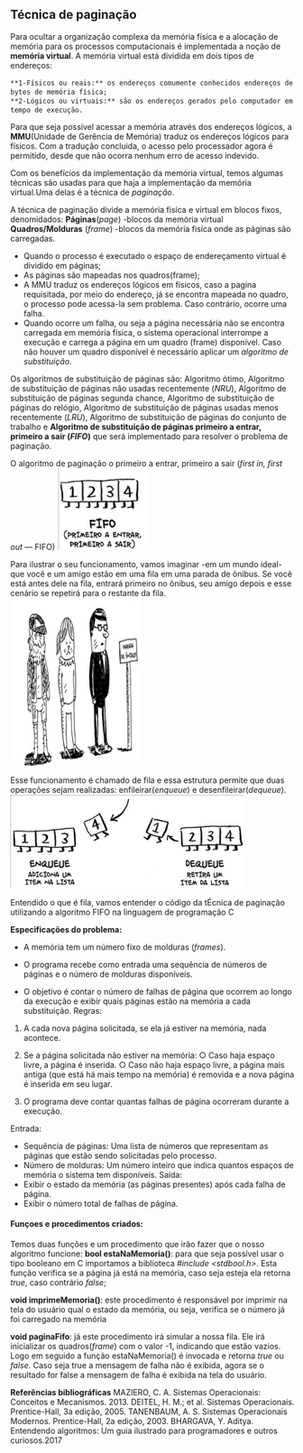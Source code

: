 ## Técnica de paginação


Para ocultar a organização complexa da memória física e a alocação de memória para os processos computacionais é implementada a noção de **memória virtual**. A memória virtual está dividida em dois tipos de endereços:

    **1-Físicos ou reais:** os endereços comumente conhecidos endereços de bytes de memória física;
    **2-Lógicos ou virtuais:** são os endereços gerados pelo computador em tempo de execução.

Para que seja possível acessar a memória através dos endereços lógicos, a **MMU**(Unidade de Gerência de Memória) traduz os endereços lógicos para físicos. Com a tradução concluida, o acesso pelo processador agora é permitido, desde que não ocorra nenhum erro de acesso indevido.

Com os benefícios da implementação da memória virtual, temos algumas técnicas são usadas para que haja a implementação da memória virtual.Uma delas é a técnica de *paginação*.

A técnica de paginação divide a memória fisíca e virtual em blocos fixos, denomidados: 
**Páginas**(*page*) -blocos da memória virtual 
**Quadros/Molduras** (*frame*) -blocos da memória fisíca onde as páginas são carregadas.

* Quando o processo é executado o espaço de endereçamento virtual é dividido em páginas;
* As páginas são mapeadas nos quadros(frame);
* A MMU traduz os endereços lógicos em físicos, caso a pagina requisitada, por meio do endereço, já se encontra mapeada no quadro, o processo pode acessa-la sem problema. Caso contrário, ocorre uma falha.
* Quando ocorre um falha, ou seja a página necessária não se encontra carregada em memória física, o sistema operacional interrompe a execução e carrega a página em um quadro (frame) disponível. Caso não houver um quadro disponível é necessário aplicar um *algoritmo de substituição*. 

Os algoritmos de substituição de páginas são: Algoritmo ótimo, Algoritmo de substituição de páginas não 
usadas recentemente (*NRU*), Algoritmo de substituição de páginas segunda chance, Algoritmo de substituição de páginas do 
relógio, Algoritmo de substituição de páginas 
usadas menos recentemente (*LRU*), Algoritmo de substituição de páginas do 
conjunto de trabalho e **Algoritmo de substituição de páginas 
primeiro a entrar, primeiro a sair (*FIFO*)** que será implementado para resolver o problema de paginação.

O algoritmo de paginação o primeiro a entrar, primeiro a sair (*first in, first out*
— FIFO)
![](\img\lifo-fifo.png)

Para ilustrar o seu funcionamento, vamos imaginar -em um mundo ideal- que você e um amigo estão em uma fila em uma parada de ônibus. Se você está antes dele na fila, entrará primeiro no ônibus, seu amigo depois e esse cenário se repetirá para o restante da fila.
![](\img\fila.png)

Esse funcionamento é chamado de fila e essa estrutura permite que duas operações sejam realizadas: 
enfileirar(*enqueue*) e desenfileirar(*dequeue*).
![](\img\operações.png)

Entendido o que é fila, vamos entender o código da tÉcnica de paginação utilizando a algoritmo FIFO na linguagem de programação C


**Especificações do problema:**

* A memória tem um número fixo de molduras (*frames*).

* O programa recebe como entrada uma sequência de números de páginas e o
número de molduras disponíveis.

* O objetivo é contar o número de falhas de página que ocorrem ao longo da
execução e exibir quais páginas estão na memória a cada substituição.
Regras:
1. A cada nova página solicitada, se ela já estiver na memória, nada acontece.
2. Se a página solicitada não estiver na memória:
○ Caso haja espaço livre, a página é inserida.
○ Caso não haja espaço livre, a página mais antiga (que está há mais tempo
na memória) é removida e a nova página é inserida em seu lugar.

3. O programa deve contar quantas falhas de página ocorreram durante a execução.

Entrada:
*  Sequência de páginas: Uma lista de números que representam as páginas que
estão sendo solicitadas pelo processo.
* Número de molduras: Um número inteiro que indica quantos espaços de memória
o sistema tem disponíveis.
Saída:
* Exibir o estado da memória (as páginas presentes) após cada falha de página.
* Exibir o número total de falhas de página.


#### Funçoes e procedimentos criados:

Temos duas funções e um procedimento que irão fazer que o nosso algoritmo funcione:
**bool estaNaMemoria()**: para que seja possível usar o tipo booleano em C importamos a biblioteca *#include <stdbool.h>*. Esta função verifica se a página já está na memória, caso seja esteja ela retorna *true*, caso contrário *false*;

**void imprimeMemoria()**: este procedimento é responsável por imprimir na tela do usuário qual o estado da memória, ou seja, verifica se o número já foi carregado na memória

**void paginaFifo**: já este procedimento irá simular a nossa fila. Ele irá inicializar os quadros(*frame*) com o valor -1, indicando que estão vazios. Logo em seguido a função estaNaMemoria() é invocada e retorna *true* ou *false*. Caso seja true a mensagem de falha não é exibida, agora se o resultado for false a mensagem de falha é exibida na tela do usuário.


**Referências bibliográficas**
MAZIERO, C. A. Sistemas Operacionais: Conceitos e Mecanismos. 2013.
DEITEL, H. M.; et al. Sistemas Operacionais. Prentice-Hall, 3a edição, 2005.
TANENBAUM, A. S. Sistemas Operacionais Modernos. Prentice-Hall, 2a
edição, 2003.
BHARGAVA, Y. Aditya. Entendendo algoritmos: Um guia ilustrado para programadores e outros curiosos.2017
